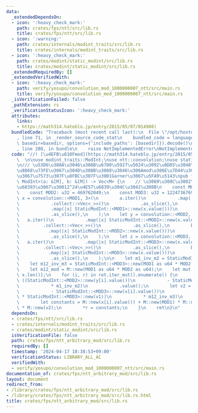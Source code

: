 ```yaml
---
data:
  _extendedDependsOn:
  - icon: ':heavy_check_mark:'
    path: crates/fps/ntt/src/lib.rs
    title: crates/fps/ntt/src/lib.rs
  - icon: ':warning:'
    path: crates/internals/modint_traits/src/lib.rs
    title: crates/internals/modint_traits/src/lib.rs
  - icon: ':heavy_check_mark:'
    path: crates/modint/static_modint/src/lib.rs
    title: crates/modint/static_modint/src/lib.rs
  _extendedRequiredBy: []
  _extendedVerifiedWith:
  - icon: ':heavy_check_mark:'
    path: verify/yosupo/convolution_mod_1000000007_ntt/src/main.rs
    title: verify/yosupo/convolution_mod_1000000007_ntt/src/main.rs
  _isVerificationFailed: false
  _pathExtension: rs
  _verificationStatusIcon: ':heavy_check_mark:'
  attributes:
    links:
    - https://math314.hateblo.jp/entry/2015/05/07/014908)
  bundledCode: "Traceback (most recent call last):\n  File \"/opt/hostedtoolcache/Python/3.10.14/x64/lib/python3.10/site-packages/onlinejudge_verify/documentation/build.py\"\
    , line 71, in _render_source_code_stat\n    bundled_code = language.bundle(stat.path,\
    \ basedir=basedir, options={'include_paths': [basedir]}).decode()\n  File \"/opt/hostedtoolcache/Python/3.10.14/x64/lib/python3.10/site-packages/onlinejudge_verify/languages/rust.py\"\
    , line 288, in bundle\n    raise NotImplementedError\nNotImplementedError\n"
  code: "//! [\u4EFB\u610Fmod](https://math314.hateblo.jp/entry/2015/05/07/014908)\
    \  \n\nuse modint_traits::ModInt;\nuse ntt::convolution;\nuse static_modint::StaticModInt;\n\
    \n/// \u53D6\u308A\u3046\u308B\u6700\u5927\u5024\u3092\u8D85\u3048\u308Bmod\u3092\
    \u8868\u73FE\u3067\u304D\u308B\u3088\u3046\u306Amod\u306E\u7D44\u3092\u9078\u3093\
    \u3067\u7573\u307F\u8FBC\u307F\u3001Garner\u3067\u5FA9\u5143\npub fn convolution_aribtrary_u32_mod<M:\
    \ ModInt>(a: &[M], b: &[M]) -> Vec<M> {\n    // \u3069\u308C\u3082\u539F\u5B50\
    \u68393\u3067\u30012^24\u4E57\u6839\u304C\u3042\u308B\n    const MOD1: u32 = 167772161;\n\
    \    const MOD2: u32 = 469762049;\n    const MOD3: u32 = 1224736769;\n    let\
    \ x = convolution::<MOD1, 3>(\n        a.iter()\n            .map(|x| StaticModInt::<MOD1>::new(x.value()))\n\
    \            .collect::<Vec<_>>()\n            .as_slice(),\n        b.iter()\n\
    \            .map(|x| StaticModInt::<MOD1>::new(x.value()))\n            .collect::<Vec<_>>()\n\
    \            .as_slice(),\n    );\n    let y = convolution::<MOD2, 3>(\n     \
    \   a.iter()\n            .map(|x| StaticModInt::<MOD2>::new(x.value()))\n   \
    \         .collect::<Vec<_>>()\n            .as_slice(),\n        b.iter()\n \
    \           .map(|x| StaticModInt::<MOD2>::new(x.value()))\n            .collect::<Vec<_>>()\n\
    \            .as_slice(),\n    );\n    let z = convolution::<MOD3, 3>(\n     \
    \   a.iter()\n            .map(|x| StaticModInt::<MOD3>::new(x.value()))\n   \
    \         .collect::<Vec<_>>()\n            .as_slice(),\n        b.iter()\n \
    \           .map(|x| StaticModInt::<MOD3>::new(x.value()))\n            .collect::<Vec<_>>()\n\
    \            .as_slice(),\n    );\n\n    let m1_inv_m2 = StaticModInt::<MOD2>::new(MOD1).inv();\n\
    \    let m12_inv_m3 = StaticModInt::<MOD3>::new(MOD1 as u64 * MOD2 as u64).inv();\n\
    \    let m12_mod = M::new(MOD1 as u64 * MOD2 as u64);\n    let mut ret = vec![M::raw(0);\
    \ x.len()];\n    for (i, r) in ret.iter_mut().enumerate() {\n        let v1 =\
    \ ((StaticModInt::<MOD2>::new(y[i].value())\n            - StaticModInt::<MOD2>::new(x[i].value()))\n\
    \            * m1_inv_m2)\n            .value();\n        let v2 = ((StaticModInt::<MOD3>::new(z[i].value())\n\
    \            - StaticModInt::<MOD3>::new(x[i].value())\n            - StaticModInt::<MOD3>::new(MOD1)\
    \ * StaticModInt::<MOD3>::new(v1))\n            * m12_inv_m3)\n            .value();\n\
    \        let constants = M::new(x[i].value()) + M::new(MOD1) * M::new(v1) + m12_mod\
    \ * M::new(v2);\n        *r = constants;\n    }\n    ret\n}\n"
  dependsOn:
  - crates/fps/ntt/src/lib.rs
  - crates/internals/modint_traits/src/lib.rs
  - crates/modint/static_modint/src/lib.rs
  isVerificationFile: false
  path: crates/fps/ntt_arbitrary_mod/src/lib.rs
  requiredBy: []
  timestamp: '2024-04-17 18:38:53+09:00'
  verificationStatus: LIBRARY_ALL_AC
  verifiedWith:
  - verify/yosupo/convolution_mod_1000000007_ntt/src/main.rs
documentation_of: crates/fps/ntt_arbitrary_mod/src/lib.rs
layout: document
redirect_from:
- /library/crates/fps/ntt_arbitrary_mod/src/lib.rs
- /library/crates/fps/ntt_arbitrary_mod/src/lib.rs.html
title: crates/fps/ntt_arbitrary_mod/src/lib.rs
---
```

